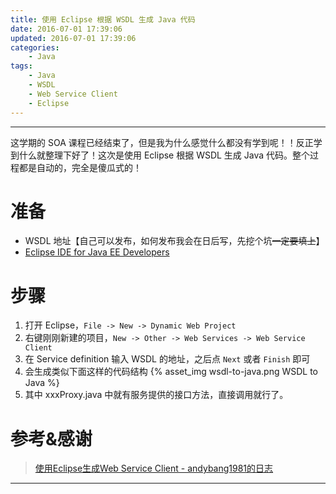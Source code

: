 ```yaml
---
title: 使用 Eclipse 根据 WSDL 生成 Java 代码
date: 2016-07-01 17:39:06
updated: 2016-07-01 17:39:06
categories:
    - Java
tags:
    - Java
    - WSDL
    - Web Service Client
    - Eclipse
---
```

---

这学期的 SOA 课程已经结束了，但是我为什么感觉什么都没有学到呢！！反正学到什么就整理下好了！这次是使用 Eclipse 根据 WSDL 生成 Java 代码。整个过程都是自动的，完全是傻瓜式的！

<!-- more -->

# 准备

* WSDL 地址【自己可以发布，如何发布我会在日后写，先挖个坑<del>一定要填上</del>】
* [Eclipse IDE for Java EE Developers][1]

# 步骤

1. 打开 Eclipse，`File -> New -> Dynamic Web Project`
2. 右键刚刚新建的项目，`New -> Other -> Web Services -> Web Service Client`
3. 在 Service definition 输入 WSDL 的地址，之后点 `Next` 或者 `Finish` 即可
4. 会生成类似下面这样的代码结构
{% asset_img wsdl-to-java.png WSDL to Java %}
5. 其中 xxxProxy.java 中就有服务提供的接口方法，直接调用就行了。

# 参考&感谢

> [使用Eclipse生成Web Service Client - andybang1981的日志][2]

---

[1]: http://www.eclipse.org/downloads/eclipse-packages/ "Eclipse IDE for Java EE Developers"
[2]: http://andybang1981.blog.163.com/blog/static/177927368201426001589/ "使用Eclipse生成Web Service Client - andybang1981的日志"
